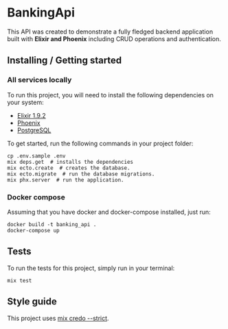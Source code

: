 # BankingApi

This API was created to demonstrate a fully fledged backend application built with **Elixir and Phoenix** including CRUD operations and authentication.

## Installing / Getting started 

### All services locally
To run this project, you will need to install the following dependencies on your system:

* [Elixir 1.9.2](https://elixir-lang.org/install.html)
* [Phoenix](https://hexdocs.pm/phoenix/installation.html)
* [PostgreSQL](https://www.postgresql.org/download/macosx/)

To get started, run the following commands in your project folder:

```shell
cp .env.sample .env
mix deps.get  # installs the dependencies
mix ecto.create  # creates the database.
mix ecto.migrate  # run the database migrations.
mix phx.server  # run the application.
```

### Docker compose

Assuming that you have docker and docker-compose installed, just run:
```
docker build -t banking_api .
docker-compose up
```

## Tests

To run the tests for this project, simply run in your terminal:

```shell
mix test
```

## Style guide

This project uses [mix credo --strict](https://github.com/rrrene/elixir-style-guide).
